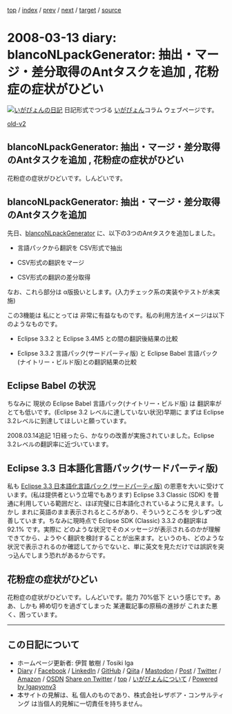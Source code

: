 [top](../index.html) 
 / [index](index.html) 
 / [prev](ig080308.html) 
 / [next](ig080314.html) 
 / [target](https://www.igapyon.jp/igapyon/diary/2008/ig080313.html) 
 / [source](https://github.com/igapyon/diary/blob/master/2008/ig080313.src.md) 

2008-03-13 diary: blancoNLpackGenerator: 抽出・マージ・差分取得のAntタスクを追加 , 花粉症の症状がひどい
=====================================================================================================
[![いがぴょんの日記](https://www.igapyon.jp/igapyon/diary/images/iga200306s.jpg "いがぴょん")](https://www.igapyon.jp/igapyon/diary/memo/memoigapyon.html) 日記形式でつづる [いがぴょん](https://www.igapyon.jp/igapyon/diary/memo/memoigapyon.html)コラム ウェブページです。

[old-v2](ig080313-orig.html)

## blancoNLpackGenerator: 抽出・マージ・差分取得のAntタスクを追加 , 花粉症の症状がひどい

花粉症の症状がひどいです。しんどいです。


## blancoNLpackGenerator: 抽出・マージ・差分取得のAntタスクを追加

先日、[blancoNLpackGenerator](https://www.igapyon.jp/blanco/blanconlpackgenerator.html) に、以下の3つのAntタスクを追加しました。

* 言語パックから翻訳を CSV形式で抽出
  
* CSV形式の翻訳をマージ
  
* CSV形式の翻訳の差分取得

なお、これら部分は α版扱いとします。(入力チェック系の実装やテストが未実施)

この3機能は 私にとっては 非常に有益なものです。私の利用方法イメージは以下のようなものです。

* Eclipse 3.3.2 と Eclipse 3.4M5 との間の翻訳後結果の比較
  
* Eclipse 3.3.2 言語パック(サードパーティ版) と Eclipse Babel 言語パック(ナイトリー・ビルド版)との翻訳結果の比較

## Eclipse Babel の状況

ちなみに 現状の Eclipse Babel 言語パック(ナイトリー・ビルド版) は 翻訳率が とても低いです。(Eclipse 3.2 レベルに達していない状況)早期に まずは Eclipse 3.2レベルに到達してほしいと願っています。

2008.03.14追記 1日経ったら、かなりの改善が実施されていました。Eclipse 3.2レベルの翻訳率に近づいています。

## Eclipse 3.3 日本語化言語パック(サードパーティ版)

私も [Eclipse 3.3 日本語化言語パック (サードパーティ版)](../../../../blanco/nlpack/eclipse/index.html) の恩恵を大いに受けています。(私は提供者という立場でもあります)
Eclipse 3.3 Classic (SDK) を普通に利用している範囲だと、ほぼ完璧に日本語化されているように見えます。しかし まれに英語のまま表示されるところがあり、そういうところを 少しずつ改善しています。ちなみに現時点で Eclipse SDK (Classic) 3.3.2 の翻訳率は 92.1% です。実際に どのような状況でそのメッセージが表示されるのかが理解できてから、ようやく翻訳を検討することが出来ます。というのも、どのような状況で表示されるのか確認してからでないと、単に英文を見ただけでは誤訳を突っ込んでしまう恐れがあるからです。

## 花粉症の症状がひどい

花粉症の症状がひどいです。しんどいです。能力 70%低下 という感じです。ああ、しかも 締め切りを過ぎてしまった 某連載記事の原稿の進捗が これまた悪く、困っています。


----------------------------------------------------------------------------------------------------

## この日記について

* ホームページ更新者: 伊賀 敏樹 / Tosiki Iga
* [Diary](https://www.igapyon.jp/igapyon/diary/) / [Facebook](https://www.facebook.com/igapyon) / [LinkedIn](https://www.linkedin.com/in/toshikiiga) / [GitHub](https://github.com/igapyon) / [Qiita](https://qiita.com/igapyon) / [Mastodon](https://social.vivaldi.net/@igapyon) / [Post](https://post.news/igapyon) / [Twitter](https://twitter.com/ToshikiIga) / [Amazon](https://www.amazon.co.jp/%E4%BC%8A%E8%B3%80-%E6%95%8F%E6%A8%B9/e/B004LTQWCQ) / [OSDN](https://ja.osdn.net/users/iga/)
[Share on Twitter](https://twitter.com/intent/tweet?hashtags=igapyon%2Cdiary%2C%E3%81%84%E3%81%8C%E3%81%B4%E3%82%87%E3%82%93&text=blancoNLpackGenerator%3A+%E6%8A%BD%E5%87%BA%E3%83%BB%E3%83%9E%E3%83%BC%E3%82%B8%E3%83%BB%E5%B7%AE%E5%88%86%E5%8F%96%E5%BE%97%E3%81%AEAnt%E3%82%BF%E3%82%B9%E3%82%AF%E3%82%92%E8%BF%BD%E5%8A%A0+%2C+%E8%8A%B1%E7%B2%89%E7%97%87%E3%81%AE%E7%97%87%E7%8A%B6%E3%81%8C%E3%81%B2%E3%81%A9%E3%81%84&url=https%3A%2F%2Fwww.igapyon.jp%2Figapyon%2Fdiary%2F2008%2Fig080313.html) / [top](../index.html) / [いがぴょんについて](https://www.igapyon.jp/igapyon/diary/memo/memoigapyon.html) / [Powered by Igapyonv3](https://github.com/igapyon/igapyonv3)
* 本サイトの見解は、私 個人のものであり、株式会社レザボア・コンサルティング は当個人的見解に一切責任を持ちません。 
